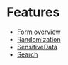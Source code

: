 # Features

- [Form overview](Features/FormOverview.md)
- [Randomization](Features/Randomization.md)
- [SensitiveData](Features/PersonalData.md)
- [Search](Features/Search.md)
